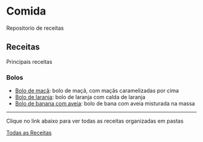 # Comida
Repositorio de receitas

## Receitas

Principais receitas

### Bolos

- [Bolo de maçã](/receitas/bolos/bolo-de-maca.md): bolo de maçã, com maçãs caramelizadas por cima
- [Bolo de laranja](/receitas/bolos/bolo-de-laranja.md): bolo de laranja com calda de laranja
- [Bolo de banana com aveia](/receitas/bolos/bolo-de-banana-e-aveia.md): bolo de bana com aveia misturada na massa

------

Clique no link abaixo para ver todas as receitas organizadas em pastas

[Todas as Receitas](/receitas)
